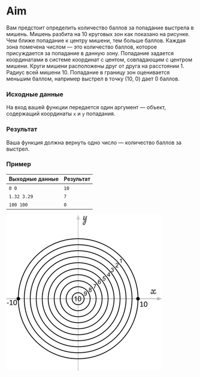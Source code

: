 # Aim
Вам предстоит определить количество баллов за попадание выстрела в мишень. Мишень разбита на 10 круговых зон как
показано на рисунке. Чем ближе попадание к центру мишени, тем больше баллов. Каждая зона помечена числом — это
количество баллов, которое присуждается за попадание в данную зону. Попадание задается координатами в системе координат
с центом, совпадающим с центром мишени. Круги мишени расположены друг от друга на расстоянии 1. Радиус всей мишени 10.
Попадание в границу зон оценивается меньшим баллом, например выстрел в точку (10, 0) дает 0 баллов.       

### Исходные данные
На вход вашей функции передается один аргумент — объект, содержащий координаты `x` и `y` попадания.

### Результат
Ваша функция должна вернуть одно число — количество баллов за выстрел.

### Пример

| Выходные данные | Результат |
|-----------------|-----------|
| `0 0`           | `10`      |
| `1.32 3.29`     | `7`       |
| `100 100`       | `0`       |

![img](img/aim.svg)
